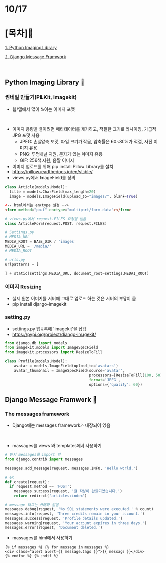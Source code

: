 # 10/17

# [목차]📝

[1. Python Imaging Library](#python-imaging-library-💭)

[2. Django Message Framwork](#django-message-framwork-💭)

<br>

## Python Imaging Library 💭

### 썸네일 만들기(PILKit, imagekit)

- 웹/앱에서 많이 쓰이는 이미지 포맷

<br>

- 이미지 용량을 줄이려면 메타데이터를 제거하고, 적절한 크기로 리사이징, 가급적 JPG 포맷 사용
  - JPEG: 손실압축 포맷, 파일 크기가 작음, 압축률은 60~80%가 적절, 사진 이미지 유용
  - PNG: 투명채널 지원, 문자가 있는 이미지 유용
  - GIF: 256색 지원, 움짤 이미지
- 이미지 업로드를 위해 pip install Pillow Library를 설치
- https://pillow.readthedocs.io/en/stable/
- views.py에서 ImageField를 정의

```py
class Article(models.Model):
  title = models.CharField(max_length=20)
  image = models.ImageField(upload_to="images/", blank=True)
```

```html
<-- html에서는 enctype 설정 -->
<form method="post" enctype="multipart/form-data"></form>
```

```py
# views.py에서 request.FILES 요청을 받음
class ArticleForm(request.POST, request.FILES)
```

```py
# Settings.py
# MEDIA_URL
MEDIA_ROOT = BASE_DIR / 'images'
MEDIA_URL = '/media/'
# MEDIA_ROOT
```

```py
# urls.py
urlpatterns = [

] + static(settings.MEDIA_URL, document_root=settings.MEDAI_ROOT)
```

### **이미지 Resizing**

- 실제 원본 이미지를 서버에 그대로 업로드 하는 것은 서버의 부담이 큼
- pip install django-imagekit

### **setting.py**

- settings.py 앱등록에 'imagekit'을 삽입
- https://pypi.org/project/django-imagekit/

```py
from django.db import models
from imagekit.models import ImageSpecField
from imagekit.processors import ResizeToFill

class Profile(models.Model):
    avatar = models.ImageField(upload_to='avatars')
    avatar_thumbnail = ImageSpecField(source='avatar',
                                      processors=[ResizeToFill(100, 50)],
                                      format='JPEG',
                                      options={'quality': 60})
```

## Django Message Framwork 💭

### The messages framework

- Django에는 messages framework가 내장되어 있음

<br>

- massages를 views 와 templates에서 사용하기

```py
# 먼저 messages를 import 함
from django.contrib import messages

messages.add_message(request, messages.INFO, 'Hello world.')

# ex
def create(request):
  if request.method == 'POST':
    messages.success(request, '글 작성이 완료되었습니다.')
    return redirect('articles:index')

# message 태그는 아래와 같음
messages.debug(request, '%s SQL statements were executed.' % count)
messages.info(request, 'Three credits remain in your account.')
messages.success(request, 'Profile details updated.')
messages.warning(request, 'Your account expires in three days.')
messages.error(request, 'Document deleted.')
```

- massages를 html에서 사용하기

```django
{% if messages %} {% for message in messages %}
<div class="alert alert-{{ message.tags }}">{{ message }}</div>
{% endfor %} {% endif %}
```

